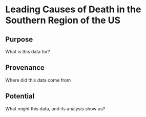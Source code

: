 # Leading Causes of Death in the Southern Region of the US


## Purpose
What is this data for?

## Provenance
Where did this data come from

## Potential
What might this data, and its analysis show us?
